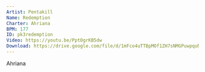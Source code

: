 ```yaml
---
Artist: Pentakill
Name: Redemption
Charter: Ahriana
BPM: 177
ID: pk3redemption
Video: https://youtu.be/PptOgrKB5dw
Download: https://drive.google.com/file/d/1mFco4uTTBpMOf1ZH7sNMGPuwpquNNwFA/view
---
```

Ahriana
